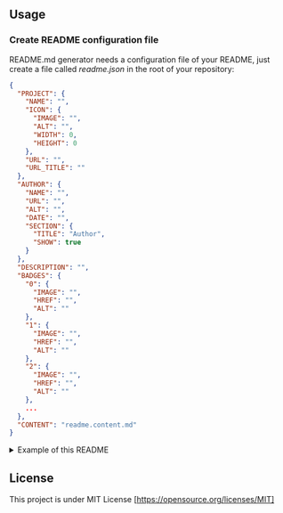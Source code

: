 ## Usage

### Create README configuration file
README.md generator needs a configuration file of your README, just create a file called *readme.json* in the root of your repository:

```json
{
  "PROJECT": {
    "NAME": "",
    "ICON": {
      "IMAGE": "",
      "ALT": "",
      "WIDTH": 0,
      "HEIGHT": 0
    },
    "URL": "",
    "URL_TITLE": ""
  },
  "AUTHOR": {
    "NAME": "",
    "URL": "",
    "ALT": "",
    "DATE": "",
    "SECTION": {
      "TITLE": "Author",
      "SHOW": true
    }
  },
  "DESCRIPTION": "",
  "BADGES": {
    "0": {
      "IMAGE": "",
      "HREF": "",
      "ALT": ""
    },
    "1": {
      "IMAGE": "",
      "HREF": "",
      "ALT": ""
    },
    "2": {
      "IMAGE": "",
      "HREF": "",
      "ALT": ""
    },
    ...
  },
  "CONTENT": "readme.content.md"
}
```

<details>
<summary>Example of this README</summary>

```json
{
  "PROJECT": {
    "NAME": "README.md Generator",
    "ICON": {
      "IMAGE": "icon.png",
      "ALT": "",
      "WIDTH": 200,
      "HEIGHT": 200
    },
    "URL": "",
    "URL_TITLE": ""
  },
  "AUTHOR": {
    "NAME": "Pablo Pizarro R.",
    "URL": "http://ppizarror.com",
    "ALT": "ppizarror",
    "DATE": "2017",
    "SECTION": {
      "TITLE": "Author",
      "SHOW": true
    }
  },
  "DESCRIPTION": "Generate a README.md file from a configuration file",
  "BADGES": {
    "0": {
      "IMAGE": "http://ppizarror.com/badges/author.svg",
      "HREF": "http://ppizarror.com",
      "ALT": "@ppizarror"
    },
    "1": {
      "IMAGE": "http://ppizarror.com/badges/licensemit.svg",
      "HREF": "https://opensource.org/licenses/MIT/",
      "ALT": "MIT License"
    }
  },
  "CONTENT": "readme.content.md"
}
```

</details>

## License
This project is under MIT License [https://opensource.org/licenses/MIT]